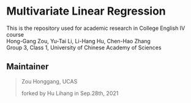Multivariate Linear Regression
===
This is the repository used for academic research in College English IV course <br>
Hong-Gang Zou, Yu-Tai Li, Li-Hang Hu, Chen-Hao Zhang <br>
Group 3, Class 1, University of Chinese Academy of Sciences <br>

Maintainer
---
>Zou Honggang, UCAS
>
>forked by Hu Lihang in Sep.28th, 2021
